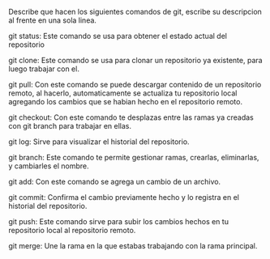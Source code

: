 Describe que hacen los siguientes comandos de git, escribe su descripcion al frente en una sola linea.

git status: Este comando se usa para obtener el estado actual del repositorio

git clone: Este comando se usa para clonar un repositorio ya existente, para luego trabajar con el.

git pull: Con este comando se puede descargar contenido de un repositorio remoto, al hacerlo, automaticamente se actualiza tu repositorio local agregando los cambios que se habian hecho en el repositorio remoto.

git checkout: Con este comando te desplazas entre las ramas ya creadas con git branch para trabajar en ellas.

git log: Sirve para visualizar el historial del repositorio.

git branch: Este comando te permite gestionar ramas, crearlas, eliminarlas, y cambiarles el nombre.

git add: Con este comando se agrega un cambio de un archivo.

git commit: Confirma el cambio previamente hecho y lo registra en el historial del repositorio.

git push: Este comando sirve para subir los cambios hechos en tu repositorio local al repositorio remoto.

git merge: Une la rama en la que estabas trabajando con la rama principal.
